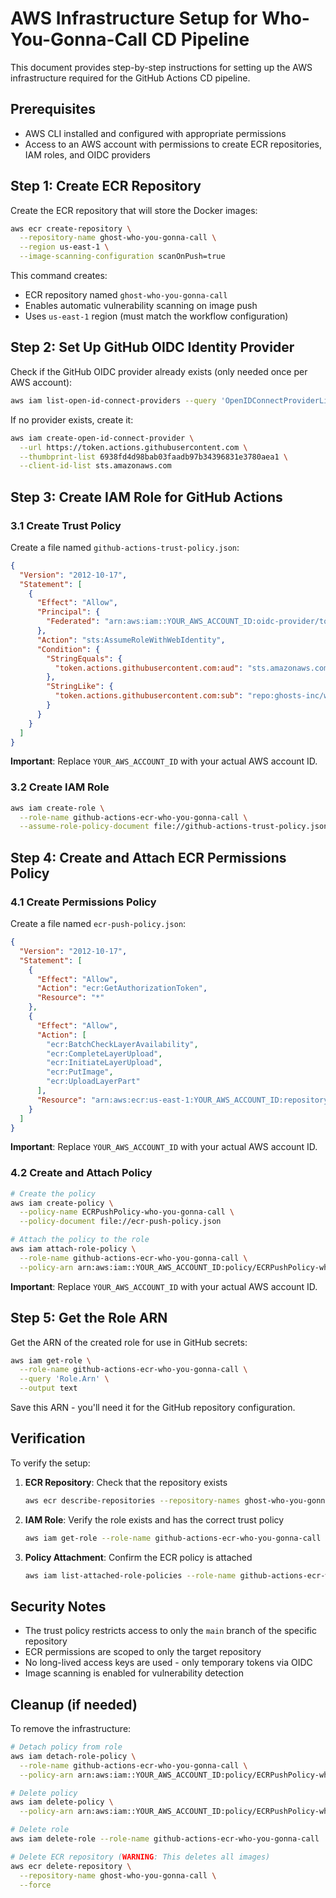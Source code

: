 # AWS Infrastructure Setup for Who-You-Gonna-Call CD Pipeline

This document provides step-by-step instructions for setting up the AWS infrastructure required for the GitHub Actions CD pipeline.

## Prerequisites

- AWS CLI installed and configured with appropriate permissions
- Access to an AWS account with permissions to create ECR repositories, IAM roles, and OIDC providers

## Step 1: Create ECR Repository

Create the ECR repository that will store the Docker images:

```bash
aws ecr create-repository \
  --repository-name ghost-who-you-gonna-call \
  --region us-east-1 \
  --image-scanning-configuration scanOnPush=true
```

This command creates:

- ECR repository named `ghost-who-you-gonna-call`
- Enables automatic vulnerability scanning on image push
- Uses `us-east-1` region (must match the workflow configuration)

## Step 2: Set Up GitHub OIDC Identity Provider

Check if the GitHub OIDC provider already exists (only needed once per AWS account):

```bash
aws iam list-open-id-connect-providers --query 'OpenIDConnectProviderList[?contains(Arn, `token.actions.githubusercontent.com`)]'
```

If no provider exists, create it:

```bash
aws iam create-open-id-connect-provider \
  --url https://token.actions.githubusercontent.com \
  --thumbprint-list 6938fd4d98bab03faadb97b34396831e3780aea1 \
  --client-id-list sts.amazonaws.com
```

## Step 3: Create IAM Role for GitHub Actions

### 3.1 Create Trust Policy

Create a file named `github-actions-trust-policy.json`:

```json
{
  "Version": "2012-10-17",
  "Statement": [
    {
      "Effect": "Allow",
      "Principal": {
        "Federated": "arn:aws:iam::YOUR_AWS_ACCOUNT_ID:oidc-provider/token.actions.githubusercontent.com"
      },
      "Action": "sts:AssumeRoleWithWebIdentity",
      "Condition": {
        "StringEquals": {
          "token.actions.githubusercontent.com:aud": "sts.amazonaws.com"
        },
        "StringLike": {
          "token.actions.githubusercontent.com:sub": "repo:ghosts-inc/who-you-gonna-call:ref:refs/heads/main"
        }
      }
    }
  ]
}
```

**Important**: Replace `YOUR_AWS_ACCOUNT_ID` with your actual AWS account ID.

### 3.2 Create IAM Role

```bash
aws iam create-role \
  --role-name github-actions-ecr-who-you-gonna-call \
  --assume-role-policy-document file://github-actions-trust-policy.json
```

## Step 4: Create and Attach ECR Permissions Policy

### 4.1 Create Permissions Policy

Create a file named `ecr-push-policy.json`:

```json
{
  "Version": "2012-10-17",
  "Statement": [
    {
      "Effect": "Allow",
      "Action": "ecr:GetAuthorizationToken",
      "Resource": "*"
    },
    {
      "Effect": "Allow",
      "Action": [
        "ecr:BatchCheckLayerAvailability",
        "ecr:CompleteLayerUpload",
        "ecr:InitiateLayerUpload",
        "ecr:PutImage",
        "ecr:UploadLayerPart"
      ],
      "Resource": "arn:aws:ecr:us-east-1:YOUR_AWS_ACCOUNT_ID:repository/ghost-who-you-gonna-call"
    }
  ]
}
```

**Important**: Replace `YOUR_AWS_ACCOUNT_ID` with your actual AWS account ID.

### 4.2 Create and Attach Policy

```bash
# Create the policy
aws iam create-policy \
  --policy-name ECRPushPolicy-who-you-gonna-call \
  --policy-document file://ecr-push-policy.json

# Attach the policy to the role
aws iam attach-role-policy \
  --role-name github-actions-ecr-who-you-gonna-call \
  --policy-arn arn:aws:iam::YOUR_AWS_ACCOUNT_ID:policy/ECRPushPolicy-who-you-gonna-call
```

**Important**: Replace `YOUR_AWS_ACCOUNT_ID` with your actual AWS account ID.

## Step 5: Get the Role ARN

Get the ARN of the created role for use in GitHub secrets:

```bash
aws iam get-role \
  --role-name github-actions-ecr-who-you-gonna-call \
  --query 'Role.Arn' \
  --output text
```

Save this ARN - you'll need it for the GitHub repository configuration.

## Verification

To verify the setup:

1. **ECR Repository**: Check that the repository exists

   ```bash
   aws ecr describe-repositories --repository-names ghost-who-you-gonna-call
   ```

2. **IAM Role**: Verify the role exists and has the correct trust policy

   ```bash
   aws iam get-role --role-name github-actions-ecr-who-you-gonna-call
   ```

3. **Policy Attachment**: Confirm the ECR policy is attached
   ```bash
   aws iam list-attached-role-policies --role-name github-actions-ecr-who-you-gonna-call
   ```

## Security Notes

- The trust policy restricts access to only the `main` branch of the specific repository
- ECR permissions are scoped to only the target repository
- No long-lived access keys are used - only temporary tokens via OIDC
- Image scanning is enabled for vulnerability detection

## Cleanup (if needed)

To remove the infrastructure:

```bash
# Detach policy from role
aws iam detach-role-policy \
  --role-name github-actions-ecr-who-you-gonna-call \
  --policy-arn arn:aws:iam::YOUR_AWS_ACCOUNT_ID:policy/ECRPushPolicy-who-you-gonna-call

# Delete policy
aws iam delete-policy \
  --policy-arn arn:aws:iam::YOUR_AWS_ACCOUNT_ID:policy/ECRPushPolicy-who-you-gonna-call

# Delete role
aws iam delete-role --role-name github-actions-ecr-who-you-gonna-call

# Delete ECR repository (WARNING: This deletes all images)
aws ecr delete-repository \
  --repository-name ghost-who-you-gonna-call \
  --force
```
